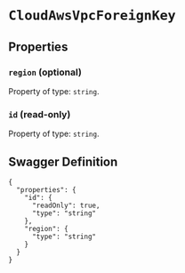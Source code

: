 # `CloudAwsVpcForeignKey` #







## Properties ##

### `region` (optional) ###




Property of type: `string`.




### `id` (read-only) ###




Property of type: `string`.







## Swagger Definition ##

    {
      "properties": {
        "id": {
          "readOnly": true, 
          "type": "string"
        }, 
        "region": {
          "type": "string"
        }
      }
    }
